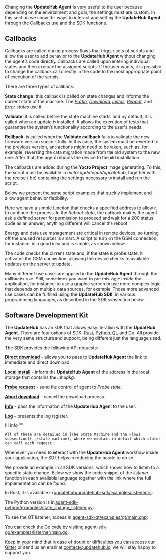 Changing the **UpdateHub Agent** is very useful to the user because depending on the environment and goal, the settings must are custom. In this section we show the ways to interact and setting the **UpdateHub Agent** through the [Callbacks](#callbacks) use and the [SDK](#software-development-kit) functions.


## Callbacks

Callbacks are called during process flows that trigger sets of scripts and allow the user to add behavior to the **UpdateHub Agent** without changing the agent’s code directly. Callbacks are called upon entering individual states and then execute the assigned scripts. If the user wants, it is possible to change the callback call directly in the code to the most appropriate point of execution of the scripts.

There are three types of callback:

**State change**: this callback is called on state changes and informs the current state of the machine. The [*Probe*](), [*Download*](), [*Install*](), [*Reboot*](), and [*Error*]() *states* use it.

**Validate**: it is called before the state machine starts, and by default, it is called when an update is installed. It allows the execution of tests that guarantee the system’s functionality according to the user's needs.

**Rollback**: is called when the **Validate callback** fails to validate the new firmware version successfully. In this case, the system must be reverted to the previous version, and actions might need to be taken, such as, for example, reversing the data migration made from the old system to the new one. After that, the agent reboots the device to the old installation.

The callbacks are added during the **Yocto Project** image generating. To this, the script must be available in *meta-updatehub/updatehub*, together with the recipe (.bb) containing the settings necessary to install and run the script.

Below we present the same script examples that quickly implement and allow agent behavior flexibility.

Here we have a simple function that checks a specified address to allow it to continue the process. In the *Reboot state*, the callback makes the agent ask a defined server for permission to proceed and wait for a 200 status code as an answer; anything different will cancel the reboot.

<script src="https://gist.github.com/Domarys/f3e59d06fc4a3aa82c71555080a083fa.js"></script>

Energy and data use management are critical in remote devices, so turning off the unused resources is smart. A script to turn on the GSM connection, for instance, is a good idea and is simple, as shown below:

<script src="https://gist.github.com/Domarys/4626c2ade9bc2c4167a7bd31119a04f0.js"></script>

The code checks the current state and, if the state is probe state, it activates the GSM connection, allowing the device checks to available updates on the server to update.

Many different use cases are applied in the **UpdateHub Agent** through the callbacks use. Still, sometimes you want to put this logic inside the application, for instance, to use a graphic screen or use more complex logic that depends on multiple data sources, for example. Those more advanced use cases can be fulfilled using the **UpdateHub SDK**, in various programming languages, as described in the SDK subsection below.


## Software Development Kit

The **UpdateHub** has an SDK that allows easy iteration with the **UpdatHub Agent**. There are four options of SDK: [Rust](https://github.com/UpdateHub/updatehub/tree/master/updatehub-sdk), [Python](https://github.com/UpdateHub/agent-sdk-python), [Qt](https://github.com/UpdateHub/agent-sdk-qt), and [Go](https://github.com/UpdateHub/agent-sdk-go). All provide the very same structure and support, being different just the language used.

The SDK provides the following API requests:

[**Direct download**](../state-machine/#direct-download-request) - allows you to pass to **UpdateHub Agent** the link to immediate and direct download.

[**Local install**](../state-machine/#local-install-request) - inform the **UpdateHub Agent** of the address in the local storage that contains the *.uhupkg*.

[**Probe request**](../state-machine/#probe-request) - send the control of agent to *Probe state*.

[**Abort download**](../state-machine/#abort-download-request) - cancel the download process.

[**Info**](../state-machine/#log-request) - pass the information of the **UpdateHub Agent** to the user.

[**Log**](../state-machine/#info-request) - presents the log register.

!!! info ""

	All of these are detailed in [The State Machine and the Flows subsection](../state-machine), where we explain in detail which states can call each request.

Whenever you need to interact with the **UpdateHub Agent** workflow inside your application, the SDK helps in reducing the hassle to do so.

We provide an example, in all SDK versions, which shows how to listen to a specific state change. Below we show the code snippet of the *listener* function in each available language together with the link where the full implementation can be found.

In Rust, it is available in [updatehub/updatehub-sdk/examples/listener.rs](https://github.com/UpdateHub/updatehub/blob/master/updatehub-sdk/examples/listener.rs):

<script src="https://gist.github.com/Domarys/61c4de9f43ee8239004c4a8035aeb722.js"></script>

The Python version is in [agent-sdk-python/examples/state_change_listener.py](https://github.com/UpdateHub/agent-sdk-python/blob/master/examples/state_change_listener.py):

<script src="https://gist.github.com/Domarys/81da6b2c295c86cb11e3b482480dc87a.js"></script>

To see the QT listener, access in [agent-sdk-qt/examples/qt/main.cpp](https://github.com/UpdateHub/agent-sdk-qt/blob/master/examples/qt/main.cpp):

<script src="https://gist.github.com/Domarys/943eba301a5aa8a9e0185ac5dae5abef.js"></script>

You can check the Go code by visiting [agent-sdk-go/examples/listerner/main.go](https://github.com/UpdateHub/agent-sdk-go/blob/v2/examples/listener/main.go):

<script src="https://gist.github.com/Domarys/1ef1d9ff75e4e6887a3d66f381a5a935.js"></script>

Keep in your mind that in case of doubt or difficulties you can access our [Gitter](https://gitter.im/UpdateHub/community?source=orgpage) or send us an email at contact@updatehub.io, we will stay happy to support you.
